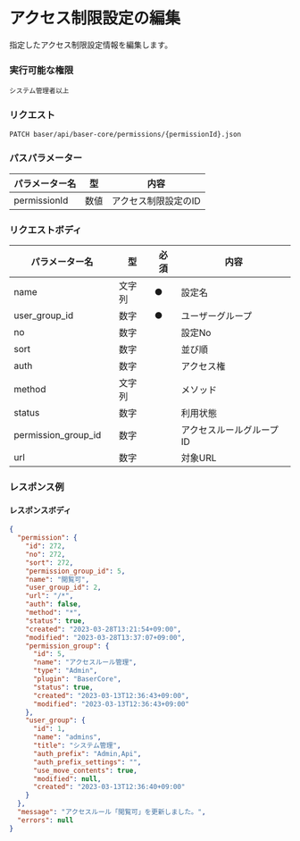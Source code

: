 # アクセス制限設定の編集

指定したアクセス制限設定情報を編集します。

### 実行可能な権限
```
システム管理者以上
```

### リクエスト
```
PATCH baser/api/baser-core/permissions/{permissionId}.json
``` 

### パスパラメーター

| パラメーター名         | 型   | 内容        |
|-----------------|-----|-----------|
| permissionId | 数値  | アクセス制限設定のID |

### リクエストボディ

| パラメーター名   | 型   | 必須  | 内容                |
|-----------|-----|-----|-------------------|
| name　   | 文字列	 | ●   | 設定名               |
| user_group_id　   | 数字	  | ●   | ユーザーグループ               |
| no　   | 数字	  |     | 設定No               |
| sort　   | 数字	  |     | 並び順               |
| auth　   | 数字	  |     | アクセス権                |
| method　   | 文字列	  |     | メソッド               |
| status　   | 数字	  |     | 利用状態               |
| permission_group_id　   | 数字	  |     | アクセスルールグループID               |
| url　   | 数字	  |     | 対象URL               |

### レスポンス例
#### レスポンスボディ
```json
{
  "permission": {
    "id": 272,
    "no": 272,
    "sort": 272,
    "permission_group_id": 5,
    "name": "閲覧可",
    "user_group_id": 2,
    "url": "/*",
    "auth": false,
    "method": "*",
    "status": true,
    "created": "2023-03-28T13:21:54+09:00",
    "modified": "2023-03-28T13:37:07+09:00",
    "permission_group": {
      "id": 5,
      "name": "アクセスルール管理",
      "type": "Admin",
      "plugin": "BaserCore",
      "status": true,
      "created": "2023-03-13T12:36:43+09:00",
      "modified": "2023-03-13T12:36:43+09:00"
    },
    "user_group": {
      "id": 1,
      "name": "admins",
      "title": "システム管理",
      "auth_prefix": "Admin,Api",
      "auth_prefix_settings": "",
      "use_move_contents": true,
      "modified": null,
      "created": "2023-03-13T12:36:40+09:00"
    }
  },
  "message": "アクセスルール「閲覧可」を更新しました。",
  "errors": null
}
```
